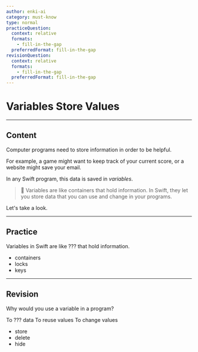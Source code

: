 ```yaml
---
author: enki-ai
category: must-know
type: normal
practiceQuestion:
  context: relative
  formats:
    - fill-in-the-gap
  preferredFormat: fill-in-the-gap
revisionQuestion:
  context: relative
  formats:
    - fill-in-the-gap
  preferredFormat: fill-in-the-gap
---
```


# Variables Store Values

---
## Content

Computer programs need to store information in order to be helpful.

For example, a game might want to keep track of your current score, or a website might save your email.

In any Swift program, this data is saved in *variables*.

> 🚀 Variables are like containers that hold information. In Swift, they let you store data that you can use and change in your programs.

Let's take a look.

---
## Practice

Variables in Swift are like ??? that hold information.

- containers
- locks
- keys

---
## Revision

Why would you use a variable in a program?

To ??? data To reuse values To change values

- store
- delete
- hide
